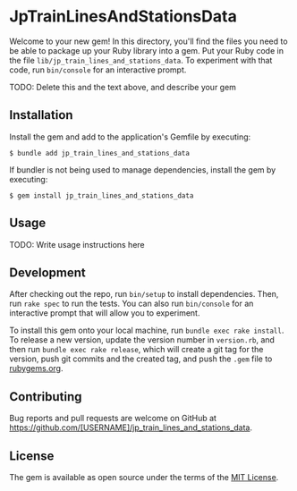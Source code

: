 # JpTrainLinesAndStationsData

Welcome to your new gem! In this directory, you'll find the files you need to be able to package up your Ruby library into a gem. Put your Ruby code in the file `lib/jp_train_lines_and_stations_data`. To experiment with that code, run `bin/console` for an interactive prompt.

TODO: Delete this and the text above, and describe your gem

## Installation

Install the gem and add to the application's Gemfile by executing:

    $ bundle add jp_train_lines_and_stations_data

If bundler is not being used to manage dependencies, install the gem by executing:

    $ gem install jp_train_lines_and_stations_data

## Usage

TODO: Write usage instructions here

## Development

After checking out the repo, run `bin/setup` to install dependencies. Then, run `rake spec` to run the tests. You can also run `bin/console` for an interactive prompt that will allow you to experiment.

To install this gem onto your local machine, run `bundle exec rake install`. To release a new version, update the version number in `version.rb`, and then run `bundle exec rake release`, which will create a git tag for the version, push git commits and the created tag, and push the `.gem` file to [rubygems.org](https://rubygems.org).

## Contributing

Bug reports and pull requests are welcome on GitHub at https://github.com/[USERNAME]/jp_train_lines_and_stations_data.

## License

The gem is available as open source under the terms of the [MIT License](https://opensource.org/licenses/MIT).
